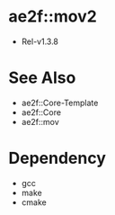 # ae2f::mov2
- Rel-v1.3.8

# See Also
- ae2f::Core-Template
- ae2f::Core
- ae2f::mov

# Dependency
- gcc
- make
- cmake

